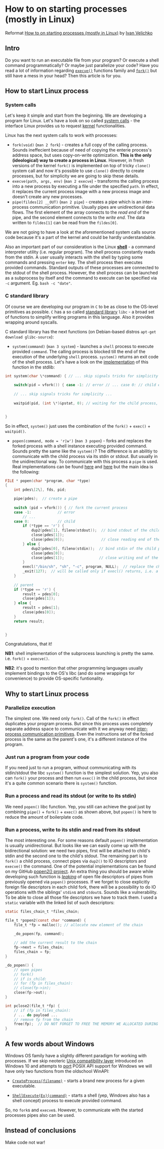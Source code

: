 # How to on starting processes (mostly in Linux)

Reformat [How to on starting processes (mostly in Linux)](https://iximiuz.com/en/posts/how-to-on-processes/) by [Ivan Velichko](https://twitter.com/iximiuz)


## Intro

Do you want to run an executable file from your program? Or execute a shell command programmatically? Or maybe just parallelize your code? Have you read a lot of information regarding [`execve()`](https://en.wikipedia.org/wiki/Exec_(system_call)) functions family and [`fork()`](https://en.wikipedia.org/wiki/Fork_(system_call)) but still have a mess in your head? Then this article is for you.

## How to start Linux process

### System calls

Let's keep it simple and start from the beginning. We are developing a program for Linux. Let's have a look on so called [system calls](https://en.wikipedia.org/wiki/System_call) - the interface Linux provides us to request [kernel](https://en.wikipedia.org/wiki/Linux_kernel) functionalities.

Linux has the next system calls to work with processes:

*   `fork(void)` (`man 2 fork`) - creates a full copy of the calling process. Sounds ineffecient because of need of copying the enterie process's address space, but uses copy-on-write optimization. **This is the only (ideological) way to create a process in Linux**. However, in fresh versions of the kernel `fork()` is implemented on top of tricky `clone()` system call and now it's possible to use `clone()` directly to create processes, but for simplicity we are going to skip these details.
*   `execve(path, args, env)` (`man 2 execve`) - transforms the calling process into a new process by executing a file under the specified `path`. In effect, it replaces the current process image with a new process image and doesn't create any new processes.
*   `pipe(fildes[2] __OUT)` (`man 2 pipe`) - creates a pipe which is an inter-process communication primitive. Usually pipes are unidirectional data flows. The first element of the array connects to the _read end_ of the pipe, and the second element connects to the _write end_. The data written to `fildes[1]` can be read from the `fildes[0]`.

We are not going to have a look at the aforementioned system calls source code because it's a part of the kernel and could be hardly understandable.

Also an important part of our consideration is the Linux [**shell**](https://en.wikipedia.org/wiki/Unix_shell) - a command interpreter utility (i.e. regular program). The shell process constantly reads from the stdin. A user usually interacts with the shell by typing some commands and pressing `enter` key. The shell process then executes provided commands. Standard outputs of these processes are connected to the stdout of the shell process. However, the shell process can be launched as a subprocess by itself and the command to execute can be specified via `-c` argument. Eg. `bash -c "date"`.

### C standard library

Of course we are developing our program in `C` to be as close to the OS-level primitives as possible. `C` has a so called [standard library](https://en.wikipedia.org/wiki/C_standard_library) `libc` - a broad set of functions to simplify writing programs in this language. Also it provides wrapping around syscalls.

C standard library has the next functions (on Debian-based distros `apt-get download glibc-source`):

* `system(command)` (`man 3 system`) - launches a `shell` process to execute provided `command`. The calling process is blocked till the end of the execution of the underlying `shell` process. `system()` returns an exit code of the shell process. Let's have a look on the [implementation](http://www.retro11.de/ouxr/211bsd/usr/src/lib/libc/gen/system.c.html) of this function in the stdlib: 

```c
int system(char \*command) { // ... skip signals tricks for simplicity ...
    
    switch(pid = vfork()) { case -1: // error // ... case 0: // child execl("/bin/sh", "sh", "-c", command, (char \*)NULL); \_exit(127); // will be called only if execl() returns, i.e. a syscall faield. }
    
    // ... skip signals tricks for simplicity ...
    
    waitpid(pid, (int \*)&pstat, 0); // waiting for the child process, i.e. shell. return pstat.w\_status;
    

}
```

So in effect, `system()` just uses the combination of the `fork()` + `exec()` + `waitpid()`.
    
* `popen(command, mode = 'r|w')` (`man 3 popen`) - forks and replaces the forked process with a shell instance executing provided command. Sounds pretty the same like the `system()`? The difference is an abilitiy to communicate with the child process via its stdin or stdout. But usually in the unidirectional way. To communicate with this process a `pipe` is used. Real implementations can be found [here](http://www.retro11.de/ouxr/211bsd/usr/src/lib/libc/gen/popen.c.html) and [here](https://github.com/bminor/glibc/blob/09533208febe923479261a27b7691abef297d604/libio/iopopen.c) but the main idea is the following:
    
```c
FILE * popen(char *program, char *type)
{ 
    int pdes\[2\], fds, pid;

    pipe(pdes);  // create a pipe
    
    switch (pid = vfork()) { // fork the current process
    case -1:            // error
        // ...
    case 0:             // child
        if (*type == 'r') {
            dup2(pdes[1], fileno(stdout));  // bind stdout of the child process to the writing end of the pipe
            close(pdes[1]);
            close(pdes[0]);                 // close reading end of the pipe on the child side
        } else {
            dup2(pdes[0], fileno(stdin));  // bind stdin of the child process to the reading end of the pipe
            close(pdes[0]);
            close(pdes[1]);                // close writing end of the pipe on the child side
        }
        execl("/bin/sh", "sh", "-c", program, NULL);  // replace the child process with the shell running our command
        _exit(127);  // will be called only if execl() returns, i.e. a syscall faield.
    }
    
    // parent
    if (*type == 'r') {
        result = pdes[0];
        close(pdes[1]);
    } else {
        result = pdes[1];
        close(pdes[0]);
    }
    return result;
    

}
```
    
Congratulations, that it!
    
**NB1**: shell implementation of the subprocess launching is pretty the same. i.e. `fork()` + `execve()`.
    
**NB2**: it's good to mention that other programming languages usually implement bindings to the OS's libc (and do some wrappings for convenience) to provide OS-specific funtionality.
    
## Why to start Linux process
    
### Parallelize execution
    
The simplest one. We need only `fork()`. Call of the `fork()` in effect duplicates your program process. But since this process uses completely separate address space to communicate with it we anyway need [inter-process communication primitives](https://en.wikipedia.org/wiki/Inter-process_communication). Even the instructions set of the forked process is the same as the parent's one, it's a different instance of the program.
    
### Just run a program from your code

If you need just to run a program, without communicating with its stdin/stdout the libc `system()` function is the simplest solution. Yep, you also can `fork()` your process and then run `exec()` in the child process, but since it's a quite common scenario there is `system()` function.
    
### Run a process and read its stdout (or write to its stdin)

We need `popen()` libc function. Yep, you still can achieve the goal just by combining `pipe()` + `fork()` + `exec()` as shown above, but `popen()` is here to reduce the amount of boilerplate code.

### Run a process, write to its stdin and read from its stdout
    
The most interesting one. For some reasons default `popen()` implementation is usually unidirectional. But looks like we can easily come up with the bidirectional solution: we need two pipes, first will be attached to child's stdin and the second one to the child's stdout. The remaining part is to `fork()` a child process, connect pipes via `dup2()` to IO descriptors and `execve()` the command. One of the potential implementations can be found on my GitHub [popen2() project](https://github.com/iximiuz/popen2). An extra thing you should be aware while developing such function is [*leaking*](https://gist.github.com/iximiuz/65c7d2d128c374ef83d885dfef74bed7) of open file descriptors of pipes from previously opened via `popen()` processes. If we forget to close explicitly foreign file descriptors in each child fork, there will be a possibility to do IO operations with the siblings' `stdin`s and `stdout`s. Sounds like a vulnerability. To be able to close all those file descriptors we have to track them. I used a `static` variable with the linked list of such descriptors:
    

```c
static files_chain_t *files_chain;

file_t *popen2(const char *command) { 
    file_t *fp = malloc(); // allocate new element of the chain

    _do_popen(fp, command);
    
    // add the current result to the chain
    fp->next = files_chain;
    files_chain = fp;
}

_do_popen() { 
    // open pipes 
    // fork() 
    // if is_child: 
    // for (fp in files_chain): 
    // close(fp->in); 
    close(fp->out); 
}

int pclose2(file_t *fp) { 
    // if (fp in files_chain): 
    / ... do payload ... 
    // remove fp from the chain
    free(fp);  // DO NOT FORGET TO FREE THE MEMORY WE ALLOCATED DURING popen2() CALL
}
```
    
## A few words about Windows

Windows OS family have a slightly different paradigm for working with processes. If we skip neoteric [Unix compatibility layer](https://en.wikipedia.org/wiki/Windows_Subsystem_for_Linux) introduced on Windows 10 and attempts to [port](http://www.cygwin.com/) POSIX API support for Windows we will have only two functions from the oldschool WinAPI:

- [`CreateProcess(filename)`](https://msdn.microsoft.com/en-us/library/windows/desktop/ms682425(v=vs.85).aspx) - starts a brand new process for a given executable.

- [`ShellExecute(Ex)(command)`](https://msdn.microsoft.com/en-us/library/windows/desktop/bb762153(v=vs.85).aspx) - starts a shell (yep, Windows also has a shell concept) process to execute provided command.
    
So, no `fork`s and `execve`s. However, to communicate with the started processes pipes also can be used.
    
    
## Instead of conclusions

Make code not war!